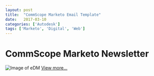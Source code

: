 ```yaml
---
layout: post
title:  "CommScope Marketo Email Template"
date:   2017-03-10
categories: ['Autodesk']
tags: ['Marketo', 'Digital', 'Web']
---
```


# CommScope Marketo Newsletter
![Image of eDM](https://raw.githubusercontent.com/gbjack/gbjack.github.io/master/assets/images/mar1.png)
[View more...](https://goo.gl/zWrL4d)
